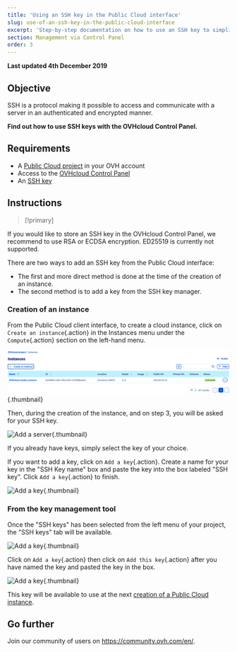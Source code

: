 ```yaml
---
title: 'Using an SSH key in the Public Cloud interface'
slug: use-of-an-ssh-key-in-the-public-cloud-interface
excerpt: 'Step-by-step documentation on how to use an SSH key to simplify access to Cloud servers'
section: Management via Control Panel
order: 3
---
```


**Last updated 4th December 2019**

## Objective

SSH is a protocol making it possible to access and communicate with a server in an authenticated and encrypted manner.

**Find out how to use SSH keys with the OVHcloud Control Panel.**

## Requirements

- A [Public Cloud project](https://www.ovhcloud.com/en-ie/public-cloud/) in your OVH account
- Access to the [OVHcloud Control Panel](https://www.ovh.com/auth/?action=gotomanager&from=https://www.ovh.ie/&ovhSubsidiary=ie)
- An [SSH key](https://docs.ovh.com/ie/en/public-cloud/create-ssh-keys/)


## Instructions

> [!primary]
>
If you would like to store an SSH key in the OVHcloud Control Panel, we recommend to use RSA or ECDSA encryption. ED25519 is currently not supported.
>

There are two ways to add an SSH key from the Public Cloud interface:

- The first and more direct method is done at the time of the creation of an instance.
- The second method is to add a key from the SSH key manager.


### Creation of an instance
From the Public Cloud client interface, to create a cloud instance, click on `Create an instance`{.action} in the Instances menu under the `Compute`{.action} section on the left-hand menu.

![Add a server](images/compute.png){.thumbnail}

Then, during the creation of the instance, and on step 3, you will be asked for your SSH key.

![Add a server](images/selectkey.png){.thumbnail}

If you already have keys, simply select the key of your choice.

If you want to add a key, click on `Add a key`{.action}. Create a name for your key in the "SSH Key name" box and paste the key into the box labeled "SSH key". Click `Add a key`{.action} to finish.

![Add a key](images/addkey.png){.thumbnail}

### From the key management tool

Once the "SSH keys" has been selected from the left menu of your project, the "SSH keys" tab will be available.

![Add a key](images/addkeymenu.png){.thumbnail}

Click on `Add a key`{.action} then click on `Add this key`{.action} after you have named the key and pasted the key in the box.

![Add a key](images/addkeymenu1.png){.thumbnail}

This key will be available to use at the next [creation of a Public Cloud instance](../get-started-with-a-public-cloud-instance/).

## Go further

Join our community of users on <https://community.ovh.com/en/>.
